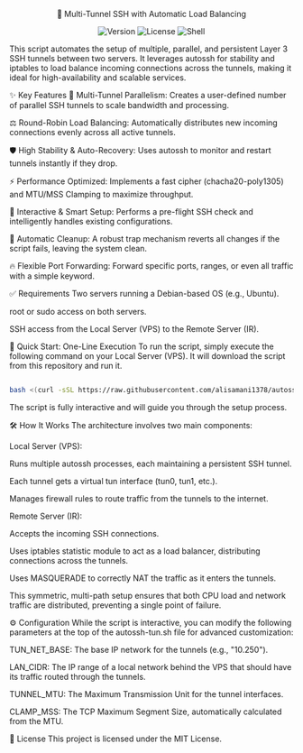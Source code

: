 <div align="center">

🚀 Multi-Tunnel SSH with Automatic Load Balancing
</div>

<p align="center">
<img alt="Version" src="https://www.google.com/search?q=https://img.shields.io/badge/version-5.1-blue.svg">
<img alt="License" src="https://www.google.com/search?q=https://img.shields.io/badge/license-MIT-green.svg">
<img alt="Shell" src="https://www.google.com/search?q=https://img.shields.io/badge/shell-bash-lightgrey.svg">
</p>

This script automates the setup of multiple, parallel, and persistent Layer 3 SSH tunnels between two servers. It leverages autossh for stability and iptables to load balance incoming connections across the tunnels, making it ideal for high-availability and scalable services.

✨ Key Features
🚀 Multi-Tunnel Parallelism: Creates a user-defined number of parallel SSH tunnels to scale bandwidth and processing.

⚖️ Round-Robin Load Balancing: Automatically distributes new incoming connections evenly across all active tunnels.

🛡️ High Stability & Auto-Recovery: Uses autossh to monitor and restart tunnels instantly if they drop.

⚡️ Performance Optimized: Implements a fast cipher (chacha20-poly1305) and MTU/MSS Clamping to maximize throughput.

🤖 Interactive & Smart Setup: Performs a pre-flight SSH check and intelligently handles existing configurations.

🧹 Automatic Cleanup: A robust trap mechanism reverts all changes if the script fails, leaving the system clean.

🔥 Flexible Port Forwarding: Forward specific ports, ranges, or even all traffic with a simple keyword.

✅ Requirements
Two servers running a Debian-based OS (e.g., Ubuntu).

root or sudo access on both servers.

SSH access from the Local Server (VPS) to the Remote Server (IR).

🚀 Quick Start: One-Line Execution
To run the script, simply execute the following command on your Local Server (VPS). It will download the script from this repository and run it.

```bash

bash <(curl -sSL https://raw.githubusercontent.com/alisamani1378/autossh-tun/main/install.sh)

```

The script is fully interactive and will guide you through the setup process.

🛠️ How It Works
The architecture involves two main components:

Local Server (VPS):

Runs multiple autossh processes, each maintaining a persistent SSH tunnel.

Each tunnel gets a virtual tun interface (tun0, tun1, etc.).

Manages firewall rules to route traffic from the tunnels to the internet.

Remote Server (IR):

Accepts the incoming SSH connections.

Uses iptables statistic module to act as a load balancer, distributing connections across the tunnels.

Uses MASQUERADE to correctly NAT the traffic as it enters the tunnels.

This symmetric, multi-path setup ensures that both CPU load and network traffic are distributed, preventing a single point of failure.

⚙️ Configuration
While the script is interactive, you can modify the following parameters at the top of the autossh-tun.sh file for advanced customization:

TUN_NET_BASE: The base IP network for the tunnels (e.g., "10.250").

LAN_CIDR: The IP range of a local network behind the VPS that should have its traffic routed through the tunnels.

TUNNEL_MTU: The Maximum Transmission Unit for the tunnel interfaces.

CLAMP_MSS: The TCP Maximum Segment Size, automatically calculated from the MTU.

📄 License
This project is licensed under the MIT License.
